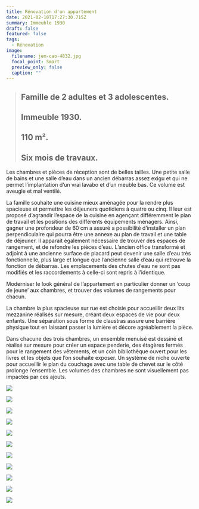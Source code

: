 ```yaml
---
title: Rénovation d'un appartement
date: 2021-02-10T17:27:30.715Z
summary: Immeuble 1930
draft: false
featured: false
tags:
  - Rénovation
image:
  filename: jem-cao-4832.jpg
  focal_point: Smart
  preview_only: false
  caption: ""
---
```


> ## Famille de 2 adultes et 3 adolescentes. 
> ## Immeuble 1930. 
> ## 110 m². 
> ## Six mois de travaux.

<p>Les chambres et pièces de réception sont de belles tailles. Une petite salle de bains et une salle d’eau dans un ancien débarras assez exigu et qui ne permet l’implantation d’un vrai lavabo et d’un meuble bas. Ce volume est aveugle et mal ventilé.</p>

<p>La famille souhaite une cuisine mieux aménagée pour la rendre plus spacieuse et permettre les déjeuners quotidiens à quatre ou cinq. Il leur est proposé  d’agrandir l’espace de la cuisine en agençant différemment le plan de travail et les positions des différents équipements ménagers. Ainsi, gagner une profondeur de 60 cm a assuré a possibilité d’installer un plan perpendiculaire qui pourra être une annexe au plan de travail et une table de déjeuner. 
Il apparait également nécessaire de trouver des espaces de rangement, et de refondre les pièces d’eau. L’ancien office transformé et adjoint à une ancienne surface de placard peut devenir une salle d’eau très fonctionnelle, plus large et longue que l’ancienne salle d’eau qui retrouve la fonction de débarras. Les emplacements des chutes d’eau ne sont pas modifiés et les raccordements à celle-ci sont repris à l’identique.</p>

<p>Moderniser le look général de l’appartement en particulier donner un ‘coup de jeune’ aux chambres, et trouver des volumes de rangements pour chacun.</p>

<p>La chambre la plus spacieuse sur rue est choisie pour accueillir deux lits mezzanine réalisés sur mesure, créant deux espaces de vie pour deux enfants. Une séparation sous forme de claustras assure une barrière physique tout en laissant passer la lumière et décore agréablement la pièce.</p>

<p>Dans chacune des trois chambres, un ensemble menuisé est dessiné et réalisé sur mesure pour créer un espace penderie, des étagères fermés pour le rangement des vêtements, et un coin bibliothèque ouvert pour les livres et les objets que l’on souhaite exposer. Un système de niche ouverte pour accueillir le plan du couchage avec une table de chevet sur le côté prolonge l’ensemble. Les volumes des chambres ne sont visuellement pas impactés par ces ajouts.</p>


![](jem-cao-4811.jpg)

![](jem-cao-4812.jpg)

![](jem-cao-4814.jpg)

![](jem-cao-4816.jpg)

![](jem-cao-4860.jpg)

![](jem-cao-4880.jpg)

![](jem-cao-4912.jpg)

![](jem-cao-4926.jpg)

![](jem-cao-4931.jpg)

![](jem-cao-4943.jpg)

![](jem-cao-4949.jpg)





